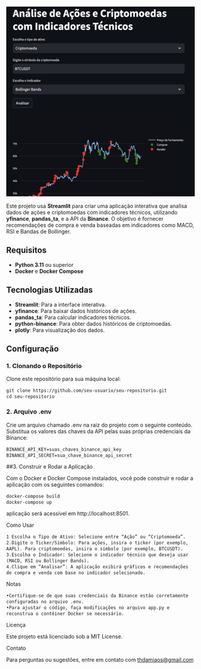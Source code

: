 ![Print](Captura/Capture1.png)

Este projeto usa **Streamlit** para criar uma aplicação interativa que analisa dados de ações e criptomoedas com indicadores técnicos, utilizando **yfinance**, **pandas_ta**, e a API da **Binance**. O objetivo é fornecer recomendações de compra e venda baseadas em indicadores como MACD, RSI e Bandas de Bollinger.

## Requisitos

- **Python 3.11** ou superior
- **Docker** e **Docker Compose**

## Tecnologias Utilizadas

- **Streamlit**: Para a interface interativa.
- **yfinance**: Para baixar dados históricos de ações.
- **pandas_ta**: Para calcular indicadores técnicos.
- **python-binance**: Para obter dados históricos de criptomoedas.
- **plotly**: Para visualização dos dados.

## Configuração

### 1. Clonando o Repositório

Clone este repositório para sua máquina local:

```
git clone https://github.com/seu-usuario/seu-repositorio.git
cd seu-repositorio
```

### 2. Arquivo .env

Crie um arquivo chamado .env na raiz do projeto com o seguinte conteúdo. Substitua os valores das chaves da API pelas suas próprias credenciais da Binance:

```
BINANCE_API_KEY=suas_chaves_binance_api_key
BINANCE_API_SECRET=sua_chave_binance_api_secret
```

##3. Construir e Rodar a Aplicação

Com o Docker e Docker Compose instalados, você pode construir e rodar a aplicação com os seguintes comandos:

```
docker-compose build
docker-compose up
```

 aplicação será acessível em http://localhost:8501.

Como Usar

	1 Escolha o Tipo de Ativo: Selecione entre “Ação” ou “Criptomoeda”.
	2.Digite o Ticker/Símbolo: Para ações, insira o ticker (por exemplo, AAPL). Para criptomoedas, insira o símbolo (por exemplo, BTCUSDT).
	3.Escolha o Indicador: Selecione o indicador técnico que deseja usar (MACD, RSI ou Bollinger Bands).
	4.Clique em “Analisar”: A aplicação exibirá gráficos e recomendações de compra e venda com base no indicador selecionado.

Notas

	•Certifique-se de que suas credenciais da Binance estão corretamente configuradas no arquivo .env.
	•Para ajustar o código, faça modificações no arquivo app.py e reconstrua o contêiner Docker se necessário.

Licença

Este projeto está licenciado sob a MIT License.

Contato

Para perguntas ou sugestões, entre em contato com thdamiaos@gmail.com
